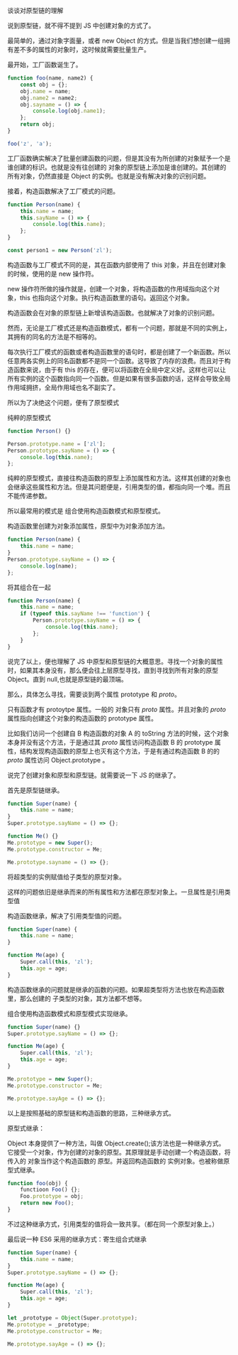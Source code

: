 谈谈对原型链的理解

说到原型链，就不得不提到 JS 中创建对象的方式了。

最简单的，通过对象字面量，或者 new Object 的方式。但是当我们想创建一组拥有差不多的属性的对象时，这时候就需要批量生产。

最开始，工厂函数诞生了。

```js
function foo(name, name2) {
    const obj = {};
    obj.name = name;
    obj.name2 = name2;
    obj.sayname = () => {
        console.log(obj.name1);
    };
    return obj;
}

foo('z', 'a');
```

工厂函数确实解决了批量创建函数的问题，但是其没有为所创建的对象赋予一个是谁创建的标识。也就是没有往创建的 对象的原型链上添加是谁创建的。其创建的 所有对象，仍然直接是 Object 的实例。也就是没有解决对象的识别问题。

接着，构造函数解决了工厂模式的问题。

```js
function Person(name) {
    this.name = name;
    this.sayName = () => {
        console.log(this.name);
    };
}

const person1 = new Person('zl');
```

构造函数与工厂模式不同的是，其在函数内部使用了 this 对象，并且在创建对象的时候，使用的是 new 操作符。

new 操作符所做的操作就是，创建一个对象，将构造函数的作用域指向这个对象，this 也指向这个对象。执行构造函数里的语句。返回这个对象。

构造函数会在对象的原型链上新增该构造函数。也就解决了对象的识别问题。

然而，无论是工厂模式还是构造函数模式，都有一个问题，那就是不同的实例上，其拥有的同名的方法是不相等的。

每次执行工厂模式的函数或者构造函数里的语句时，都是创建了一个新函数。所以任意两各实例上的同名函数都不是同一个函数。这导致了内存的浪费。而且对于构造函数来说，由于有 this 的存在，便可以将函数在全局中定义好。这样也可以让所有实例的这个函数指向同一个函数。但是如果有很多函数的话，这样会导致全局作用域拥挤，全局作用域也名不副实了。

所以为了决绝这个问题，便有了原型模式

纯粹的原型模式

```js
function Person() {}

Person.prototype.name = ['zl'];
Person.prototype.sayName = () => {
    console.log(this.name);
};
```

纯粹的原型模式，直接往构造函数的原型上添加属性和方法。这样其创建的对象也会继承这些属性和方法。但是其问题便是，引用类型的值，都指向同一个堆。而且不能传递参数。

所以最常用的模式是 组合使用构造函数模式和原型模式。

构造函数里创建为对象添加属性，原型中为对象添加方法。

```js
function Person(name) {
    this.name = name;
}
Person.prototype.sayName = () => {
    console.log(name);
};
```

将其组合在一起

```js
function Person(name) {
    this.name = name;
    if (typeof this.sayName !== 'function') {
        Person.prototype.sayName = () => {
            console.log(this.name);
        };
    }
}
```

说完了以上，便也理解了 JS 中原型和原型链的大概意思。寻找一个对象的属性时，如果其本身没有，那么便会往上层原型寻找，直到寻找到所有对象的原型 Object。直到 null,也就是原型链的最顶端。

那么，具体怎么寻找，需要谈到两个属性 prototype 和 _proto_。

只有函数才有 protoytpe 属性。一般的 对象只有 _proto_ 属性。并且对象的 _proto_ 属性指向创建这个对象的构造函数的 prototype 属性。

比如我们访问一个创建自 B 构造函数的对象 A 的 toString 方法的时候，这个对象本身并没有这个方法，于是通过其 _proto_ 属性访问构造函数 B 的 prototype 属性，结构发现构造函数的原型上也灭有这个方法，于是有通过构造函数 B 的的 _proto_ 属性访问 Object.prototype 。

说完了创建对象和原型和原型链。就需要说一下 JS 的继承了。

首先是原型链继承。

```js
function Super(name) {
    this.name = name;
}
Super.prototype.sayName = () => {};

function Me() {}
Me.prototype = new Super();
Me.prototype.constructor = Me;

Me.prototype.sayname = () => {};
```

将超类型的实例赋值给子类型的原型对象。

这样的问题依旧是继承而来的所有属性和方法都在原型对象上。一旦属性是引用类型值

构造函数继承，解决了引用类型值的问题。

```js
function Super(name) {
    this.name = name;
}

function Me(age) {
    Super.call(this, 'zl');
    this.age = age;
}
```

构造函数继承的问题就是继承的函数的问题。如果超类型将方法也放在构造函数里，那么创建的 子类型的对象，其方法都不想等。

组合使用构造函数模式和原型模式实现继承。

```js
function Super(name) {}
Super.prototype.sayName = () => {};

function Me(age) {
    Super.call(this, 'zl');
    this.age = age;
}

Me.prototype = new Super();
Me.prototype.constructor = Me;

Me.prototype.sayAge = () => {};
```

以上是按照基础的原型链和构造函数的思路，三种继承方式。

原型式继承：

Object 本身提供了一种方法，叫做 Object.create();该方法也是一种继承方式。它接受一个对象，作为创建的对象的原型。其原理就是手动创建一个构造函数，将传入的 对象当作这个构造函数的 原型。并返回构造函数的 实例对象。也被称做原型式继承。

```js
function foo(obj) {
    functioon Foo() {};
    Foo.prototype = obj;
    return new Foo();
}
```

不过这种继承方式，引用类型的值将会一致共享。（都在同一个原型对象上。）

最后说一种 ES6 采用的继承方式：寄生组合式继承

```js
function Super(name) {
    this.name = name;
}
Super.prototype.sayName = () => {};

function Me(age) {
    Super.call(this, 'zl');
    this.age = age;
}

let _prototype = Object(Super.prototype);
Me.prototype = _prototype;
Me.prototype.constructor = Me;

Me.prototype.sayAge = () => {};
```
